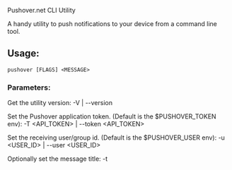 Pushover.net CLI Utility

A handy utility to push notifications to your device from a command line tool.

## Usage:

	pushover [FLAGS] <MESSAGE>

### Parameters:

Get the utility version:
	-V | --version

Set the Pushover application token. (Default is the $PUSHOVER_TOKEN env):
	-T <API_TOKEN> | --token <API_TOKEN>

Set the receiving user/group id. (Default is the $PUSHOVER_USER env):
	-u <USER_ID> | --user <USER_ID>

Optionally set the message title:
	-t <TITLE> | --title <TITLE>

Optionally set the notification sound:
	-s <SOUND> | --sound <SOUND>

Optionally set the message priority: (-1,0,1 default:0)
	-p <PRIORITY> | --prioroty <PRIORITY>

## Example:

    sleep 5 && pushover "Console command finished successfully"


